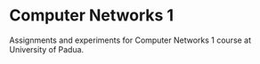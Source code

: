 # Computer Networks 1
Assignments and experiments for Computer Networks 1 course at University of Padua.
